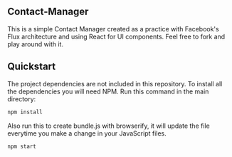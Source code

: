 ## Contact-Manager

This is a simple Contact Manager created as a practice with Facebook's Flux architecture and using React for UI components. Feel free to fork and play around with it.


## Quickstart

The project dependencies are not included in this repository. To install all the dependencies you will need NPM. Run this command in the main directory:

```bash
npm install
```

Also run this to create bundle.js with browserify, it will update the file everytime you make a change in your JavaScript files.

```bash
npm start
```